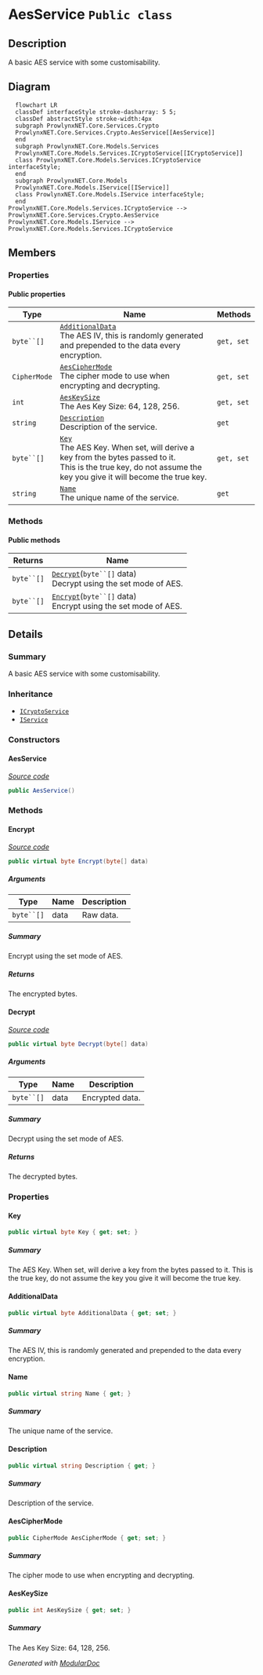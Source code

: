 # AesService `Public class`

## Description
A basic AES service with some customisability.

## Diagram
```mermaid
  flowchart LR
  classDef interfaceStyle stroke-dasharray: 5 5;
  classDef abstractStyle stroke-width:4px
  subgraph ProwlynxNET.Core.Services.Crypto
  ProwlynxNET.Core.Services.Crypto.AesService[[AesService]]
  end
  subgraph ProwlynxNET.Core.Models.Services
  ProwlynxNET.Core.Models.Services.ICryptoService[[ICryptoService]]
  class ProwlynxNET.Core.Models.Services.ICryptoService interfaceStyle;
  end
  subgraph ProwlynxNET.Core.Models
  ProwlynxNET.Core.Models.IService[[IService]]
  class ProwlynxNET.Core.Models.IService interfaceStyle;
  end
ProwlynxNET.Core.Models.Services.ICryptoService --> ProwlynxNET.Core.Services.Crypto.AesService
ProwlynxNET.Core.Models.IService --> ProwlynxNET.Core.Models.Services.ICryptoService
```

## Members
### Properties
#### Public  properties
| Type | Name | Methods |
| --- | --- | --- |
| `byte``[]` | [`AdditionalData`](#additionaldata)<br>The AES IV, this is randomly generated and prepended to the data every encryption. | `get, set` |
| `CipherMode` | [`AesCipherMode`](#aesciphermode)<br>The cipher mode to use when encrypting and decrypting. | `get, set` |
| `int` | [`AesKeySize`](#aeskeysize)<br>The Aes Key Size: 64, 128, 256. | `get, set` |
| `string` | [`Description`](#description)<br>Description of the service. | `get` |
| `byte``[]` | [`Key`](#key)<br>The AES Key. When set, will derive a key from the bytes passed to it. <br>            This is the true key, do not assume the key you give it will become the true key. | `get, set` |
| `string` | [`Name`](#name)<br>The unique name of the service. | `get` |

### Methods
#### Public  methods
| Returns | Name |
| --- | --- |
| `byte``[]` | [`Decrypt`](#decrypt)(`byte``[]` data)<br>Decrypt using the set mode of AES. |
| `byte``[]` | [`Encrypt`](#encrypt)(`byte``[]` data)<br>Encrypt using the set mode of AES. |

## Details
### Summary
A basic AES service with some customisability.

### Inheritance
 - [
`ICryptoService`
](../../models/services/ICryptoService.md)
 - [
`IService`
](../../models/IService.md)

### Constructors
#### AesService
[*Source code*](https://github.com///blob//ProwlynxNET.Core/Services/Crypto/AesService.cs#L43)
```csharp
public AesService()
```

### Methods
#### Encrypt
[*Source code*](https://github.com///blob//ProwlynxNET.Core/Services/Crypto/AesService.cs#L56)
```csharp
public virtual byte Encrypt(byte[] data)
```
##### Arguments
| Type | Name | Description |
| --- | --- | --- |
| `byte``[]` | data | Raw data. |

##### Summary
Encrypt using the set mode of AES.

##### Returns
The encrypted bytes.

#### Decrypt
[*Source code*](https://github.com///blob//ProwlynxNET.Core/Services/Crypto/AesService.cs#L96)
```csharp
public virtual byte Decrypt(byte[] data)
```
##### Arguments
| Type | Name | Description |
| --- | --- | --- |
| `byte``[]` | data | Encrypted data. |

##### Summary
Decrypt using the set mode of AES.

##### Returns
The decrypted bytes.

### Properties
#### Key
```csharp
public virtual byte Key { get; set; }
```
##### Summary
The AES Key. When set, will derive a key from the bytes passed to it. 
            This is the true key, do not assume the key you give it will become the true key.

#### AdditionalData
```csharp
public virtual byte AdditionalData { get; set; }
```
##### Summary
The AES IV, this is randomly generated and prepended to the data every encryption.

#### Name
```csharp
public virtual string Name { get; }
```
##### Summary
The unique name of the service.

#### Description
```csharp
public virtual string Description { get; }
```
##### Summary
Description of the service.

#### AesCipherMode
```csharp
public CipherMode AesCipherMode { get; set; }
```
##### Summary
The cipher mode to use when encrypting and decrypting.

#### AesKeySize
```csharp
public int AesKeySize { get; set; }
```
##### Summary
The Aes Key Size: 64, 128, 256.

*Generated with* [*ModularDoc*](https://github.com/hailstorm75/ModularDoc)

